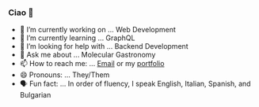 ### Ciao 👋

- 🔭 I’m currently working on ... Web Development
- 🌱 I’m currently learning ... GraphQL
- 🤔 I’m looking for help with ... Backend Development
- 💬 Ask me about ... Molecular Gastronomy
- 📫 How to reach me: ... [Email](mailto:PhoenixStaley_Developer@outlook.com) or my [portfolio](https://phoenix-staley.github.io/phoenix-staley-portfolio/)
- 😄 Pronouns: ... They/Them
- 🗣️ Fun fact: ... In order of fluency, I speak English, Italian, Spanish, and Bulgarian
